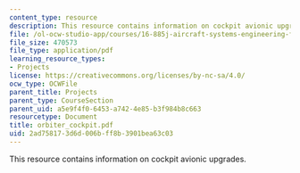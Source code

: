 ```yaml
---
content_type: resource
description: This resource contains information on cockpit avionic upgrades.
file: /ol-ocw-studio-app/courses/16-885j-aircraft-systems-engineering-fall-2005/2ad758173d6d006bff8b3901bea63c03_orbiter_cockpit.pdf
file_size: 470573
file_type: application/pdf
learning_resource_types:
- Projects
license: https://creativecommons.org/licenses/by-nc-sa/4.0/
ocw_type: OCWFile
parent_title: Projects
parent_type: CourseSection
parent_uid: a5e9f4f0-6453-a742-4e85-b3f984b8c663
resourcetype: Document
title: orbiter_cockpit.pdf
uid: 2ad75817-3d6d-006b-ff8b-3901bea63c03
---
```

This resource contains information on cockpit avionic upgrades.